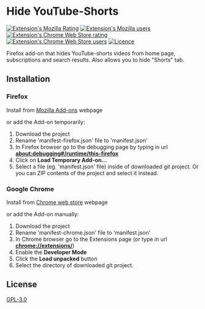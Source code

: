 # Hide YouTube-Shorts

[![Extension's Mozilla Rating](https://img.shields.io/amo/rating/hide-youtube-shorts?color=green&label=Mozilla%20Rating&logo=FirefoxBrowser)](https://addons.mozilla.org/en-US/firefox/addon/hide-youtube-shorts/)
[![Extension's Mozilla users](https://img.shields.io/amo/users/hide-youtube-shorts?label=Mozilla%20Users&logo=FirefoxBrowser)](https://addons.mozilla.org/en-US/firefox/addon/hide-youtube-shorts/)
[![Extension's Chrome Web Store rating](https://img.shields.io/chrome-web-store/rating/epgdblohfbmigelolmilnjhaoikmjdan?label=Chrome%20Rating&logo=google%20chrome)](https://chrome.google.com/webstore/detail/hide-youtube-shorts/epgdblohfbmigelolmilnjhaoikmjdan)
[![Extension's Chrome Web Store users](https://img.shields.io/chrome-web-store/users/epgdblohfbmigelolmilnjhaoikmjdan?label=Chrome%20Users&logo=google%20chrome)](https://chrome.google.com/webstore/detail/hide-youtube-shorts/epgdblohfbmigelolmilnjhaoikmjdan)
[![Licence](https://img.shields.io/github/license/Vulpelo/hide-youtube-shorts)](https://github.com/Vulpelo/hide-youtube-shorts/blob/master/LICENCE.md)

Firefox add-on that hides YouTube-shorts videos from home page, subscriptions and search results. 
Also allows you to hide "Shorts" tab.

## Installation

### Firefox 

Install from [Mozilla Add-ons](https://addons.mozilla.org/en-US/firefox/addon/hide-youtube-shorts/) webpage

or add the Add-on temporarily:
1. Download the project
2. Rename 'manifest-firefox.json' file to 'manifest.json'
3. In Firefox browser go to the debugging page by typing in url <b>[about:debugging#/runtime/this-firefox](about:debugging#/runtime/this-firefox)</b>
4. Click on <b>Load Temporary Add-on...</b>
5. Select a file (eg. 'manifest.json' file) inside of downloaded git project. Or you can ZIP contents of the project and select it instead.

### Google Chrome

Install from [Chrome web store](https://chrome.google.com/webstore/detail/hide-youtube-shorts/epgdblohfbmigelolmilnjhaoikmjdan) webpage

or add the Add-on manually:
1. Download the project
2. Rename 'manifest-chrome.json' file to 'manifest.json'
3. In Chrome browser go to the Extensions page (or type in url <b>[chrome://extensions/](chrome://extensions/)</b>)
4. Enable the <b>Developer Mode</b>
5. Click the <b>Load unpacked</b> button
6. Select the directory of downloaded git project.

## License

[GPL-3.0](https://github.com/Vulpelo/hide-youtube-shorts/blob/master/LICENCE.md)
